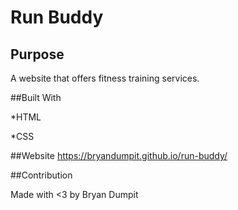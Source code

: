 # Run Buddy

## Purpose

A website that offers fitness training services.

##Built With

*HTML

*CSS

##Website
https://bryandumpit.github.io/run-buddy/

##Contribution

Made with <3 by Bryan Dumpit
